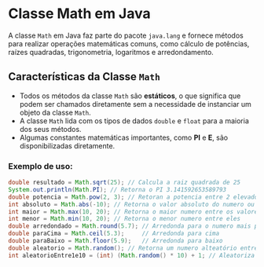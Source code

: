 # Classe Math em Java

A classe `Math` em Java faz parte do pacote `java.lang` e fornece métodos para realizar operações matemáticas comuns, como cálculo de potências, raízes quadradas, trigonometria, logaritmos e arredondamento.

## Características da Classe `Math`

- Todos os métodos da classe `Math` são **estáticos**, o que significa que podem ser chamados diretamente sem a necessidade de instanciar um objeto da classe `Math`.
- A classe `Math` lida com os tipos de dados `double` e `float` para a maioria dos seus métodos.
- Algumas constantes matemáticas importantes, como **PI** e **E**, são disponibilizadas diretamente.

### Exemplo de uso:

```java
double resultado = Math.sqrt(25); // Calcula a raiz quadrada de 25
System.out.println(Math.PI); // Retorna o PI 3.141592653589793
double potencia = Math.pow(2, 3); // Retoran a potencia entre 2 elevado a 3
int absoluto = Math.abs(-10); // Retorna o valor absoluto do numero ou variavel
int maior = Math.max(10, 20); // Retorna o maior numero entre os valores
int menor = Math.min(10, 20); // Retorna o menor numero entre eles
double arredondado = Math.round(5.7); // Arredonda para o numero mais próximo
double paraCima = Math.ceil(5.3);     // Arredonda para cima
double paraBaixo = Math.floor(5.9);   // Arredonda para baixo
double aleatorio = Math.random(); // Retorna um numero alteatório entre 0.0 e 1.0
int aleatorioEntre1e10 = (int) (Math.random() * 10) + 1; // Aleatoriza um valor entre 1 e 10